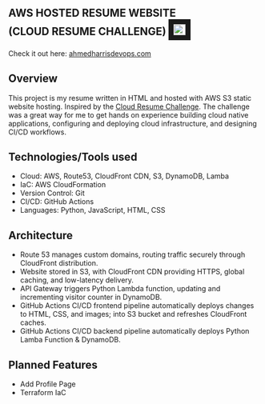 ## **AWS HOSTED RESUME WEBSITE <br> (CLOUD RESUME CHALLENGE)** <samp><img src="frontend/images/cloud1.ico" width="24" height="22" border="10"/></samp>


Check it out here: [ahmedharrisdevops.com](https://ahmedharrisdevops.com) 


## **Overview**
This project is my resume written in HTML and hosted with AWS S3 static website hosting. Inspired by the [Cloud Resume Challenge](https://cloudresumechallenge.dev/docs/the-challenge/aws/). The challenge was a great way for me to get hands on experience building cloud native applications,  configuring and deploying cloud infrastructure, and designing CI/CD workflows.



## **Technologies/Tools used**
* Cloud: AWS, Route53, CloudFront CDN, S3, DynamoDB, Lamba 
* IaC: AWS CloudFormation
* Version Control: Git
* CI/CD: GitHub Actions
* Languages: Python, JavaScript, HTML, CSS 



## **Architecture** 
* Route 53 manages custom domains, routing traffic securely through CloudFront distribution.
* Website stored in S3, with CloudFront CDN providing HTTPS, global caching, and low-latency delivery.
* API Gateway triggers Python Lambda function, updating and incrementing visitor counter in DynamoDB.
* GitHub Actions CI/CD frontend pipeline automatically deploys changes to HTML, CSS, and images; into S3 bucket and refreshes CloudFront caches.
* GitHub Actions CI/CD backend pipeline automatically deploys Python Lamba Function & DynamoDB.



## **Planned Features**
* Add Profile Page
* Terraform IaC
